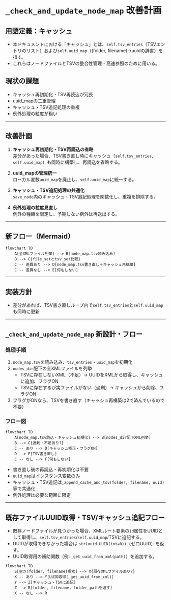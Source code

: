 # `_check_and_update_node_map` 改善計画

## 用語定義：キャッシュ

- 本ドキュメントにおける「キャッシュ」とは、`self.tsv_entries`（TSVエントリのリスト）および`self.uuid_map`（(folder, filename)→uuidの辞書）を指す。
- これらはノードファイルとTSVの整合性管理・高速参照のために用いる。

## 現状の課題
- キャッシュ再初期化・TSV再読込が冗長
- uuid_mapの二重管理
- キャッシュ・TSV追記処理の重複
- 例外処理の粒度が粗い

---

## 改善計画

1. **キャッシュ再初期化・TSV再読込の省略**  
   差分があった場合、TSV書き直し時にキャッシュ（`self.tsv_entries`, `self.uuid_map`）も同時に構築し、再読込を省略する。

2. **uuid_mapの管理統一**  
   ローカル変数`uuid_map`を廃止し、`self.uuid_map`に統一する。

3. **キャッシュ・TSV追記処理の共通化**  
   `save_node`内のキャッシュ・TSV追記処理を関数化し、重複を排除する。

4. **例外処理の粒度見直し**  
   例外の種類を限定し、予期しない例外は再送出する。

---

## 新フロー（Mermaid）

```mermaid
flowchart TD
    A[全XMLファイル列挙] --> B[node_map.tsv読み込み]
    B --> C{file_setとtsv_set比較}
    C -- 差異あり --> D[node_map.tsv書き直し＋キャッシュ再構築]
    C -- 差異なし --> E[何もしない]
```

---

## 実装方針
- 差分があれば、TSV書き直しループ内で`self.tsv_entries`と`self.uuid_map`も同時に更新
---

## `_check_and_update_node_map` 新設計・フロー

### 処理手順

1. `node_map.tsv`を読み込み、`tsv_entries`・`uuid_map`を初期化
2. `nodes_dir`配下の全XMLファイルを列挙
    - TSVに存在しないXML（不足）→ UUIDをXMLから取得し、キャッシュに追加、フラグON
    - TSVに存在するが実ファイルがない（過剰）→ キャッシュから削除、フラグON
3. フラグがONなら、TSVを書き直す（キャッシュ再構築は2で済んでいるので不要）

### フロー図

```mermaid
flowchart TD
    A[node_map.tsv読込・キャッシュ初期化] --> B[nodes_dir配下XML列挙]
    B --> C{過剰・不足あり?}
    C -- あり --> D[キャッシュ修正・フラグON]
    D --> E[TSV書き直し]
    C -- なし --> F[何もしない]
```
- 書き直し後の再読込・再初期化は不要
- `uuid_map`はインスタンス変数のみ
- キャッシュ・TSV追記は`_append_cache_and_tsv(folder, filename, uuid)`等で共通化
- 例外処理は必要な範囲に限定
---

## 既存ファイルUUID取得・TSV/キャッシュ追記フロー

- 既存ノードファイルが見つかった場合、XMLルート要素の`id`属性をUUIDとして取得し、`self.tsv_entries`/`self.uuid_map`/TSVに追記する。
- UUIDが取得できなかった場合は `str(uuid.UUID(int=0))`（ゼロUUID）を返す。
- UUID取得用の補助関数（例: `_get_uuid_from_xml(path)`）を追加する。

```mermaid
flowchart TD
    S[空き(folder, filename)探索] --> X{既存XMLファイルあり?}
    X -- あり --> Y[UUID取得(_get_uuid_from_xml)]
    Y --> Z[キャッシュ・TSVに追記]
    Z --> R[folder, filename, folder_pathを返す]
    X -- なし --> R
```
